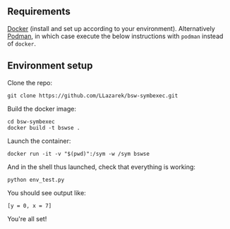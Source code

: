 ## Requirements
[Docker](https://docs.docker.com/engine/install/) (install and set up according to your environment).
Alternatively [Podman](https://podman.io/docs/installation), in which case execute the below instructions with `podman` instead of `docker`.

## Environment setup
Clone the repo:

``` shell
git clone https://github.com/LLazarek/bsw-symbexec.git
```

Build the docker image:

``` shell
cd bsw-symbexec
docker build -t bswse .
```

Launch the container:

``` shell
docker run -it -v "$(pwd)":/sym -w /sym bswse
```

And in the shell thus launched, check that everything is working:

``` shell
python env_test.py
```

You should see output like:

``` shell
[y = 0, x = 7]
```

You're all set!

